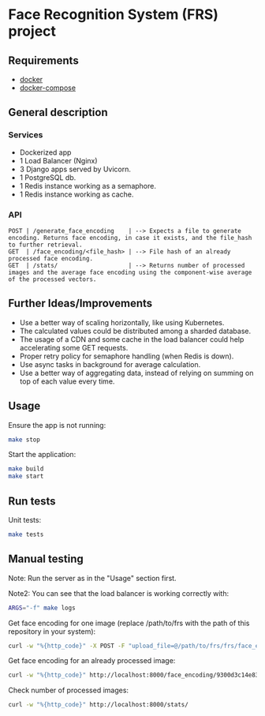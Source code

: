 # Face Recognition System (FRS) project

## Requirements

- [docker](https://www.docker.com/)
- [docker-compose](https://docs.docker.com/compose/)

## General description

### Services
- Dockerized app
- 1 Load Balancer (Nginx)
- 3 Django apps served by Uvicorn.
- 1 PostgreSQL db.
- 1 Redis instance working as a semaphore.
- 1 Redis instance working as cache.

### API

```
POST | /generate_face_encoding    | --> Expects a file to generate encoding. Returns face encoding, in case it exists, and the file_hash to further retrieval.
GET  | /face_encoding/<file_hash> | --> File hash of an already processed face encoding.
GET  | /stats/                    | --> Returns number of processed images and the average face encoding using the component-wise average of the processed vectors.
```

## Further Ideas/Improvements

- Use a better way of scaling horizontally, like using Kubernetes.
- The calculated values could be distributed among a sharded database.
- The usage of a CDN and some cache in the load balancer could help accelerating some GET requests.
- Proper retry policy for semaphore handling (when Redis is down).
- Use async tasks in background for average calculation.
- Use a better way of aggregating data, instead of relying on summing on top of each value every time.

## Usage

Ensure the app is not running:

```sh
make stop
```

Start the application:

```sh
make build
make start
```
## Run tests

Unit tests:

```sh
make tests
```

## Manual testing

Note: Run the server as in the "Usage" section first.

Note2: You can see that the load balancer is working correctly with:
```sh
ARGS="-f" make logs
```

Get face encoding for one image (replace /path/to/frs with the path of this repository in your system):

```sh
curl -w "%{http_code}" -X POST -F "upload_file=@/path/to/frs/frs/face_encodings/tests/samples/Michael_Schumacher_0003.jpg" http://localhost:8000/generate_face_encoding
```

Get face encoding for an already processed image:

```sh
curl -w "%{http_code}" http://localhost:8000/face_encoding/9300d3c14e83f9dca75e135363b4a29297a4654f521b321240b0466780c27bed
```

Check number of processed images:

```sh
curl -w "%{http_code}" http://localhost:8000/stats/
```

